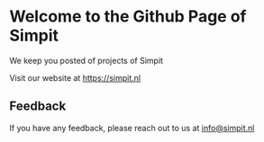 <!--
**Simpit-Projects/Simpit-Projects** is a ✨ _special_ ✨ repository because its `README.md` (this file) appears on your GitHub profile.

Here are some ideas to get you started:

- 🔭 I’m currently working on ...
- 🌱 I’m currently learning ...
- 👯 I’m looking to collaborate on ...
- 🤔 I’m looking for help with ...
- 💬 Ask me about ...
- 📫 How to reach me: ...
- 😄 Pronouns: ...
- ⚡ Fun fact: ...
-->
# Welcome to the Github Page of Simpit

We keep you posted of projects of Simpit 

Visit our website at https://simpit.nl


## Feedback

If you have any feedback, please reach out to us at info@simpit.nl
